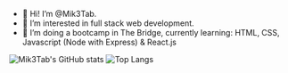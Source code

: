 - 👋 Hi! I’m @Mik3Tab.
- 👀 I’m interested in full stack web development.
- 🌱 I’m doing a bootcamp in The Bridge, currently learning: HTML, CSS, Javascript (Node with Express) & React.js



![Mik3Tab's GitHub stats](https://github-readme-stats.vercel.app/api?username=Mik3Tab&show_icons=true&theme=radical&layout=compact) ![Top Langs](https://github-readme-stats.vercel.app/api/top-langs/?username=Mik3Tab&layout=compact)

